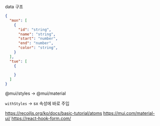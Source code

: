 data 구조

```json
{
  "mon": [
    {
      "id": "string",
      "name": "string",
      "start": "number",
      "end": "number",
      "color": "string",
    }
  ],
  "tue": [
    {
      
    }
  ]
}
```

@mui/styles -> @mui/material

<code>withStyles</code> -> sx 속성에 바로 주입

https://recoiljs.org/ko/docs/basic-tutorial/atoms
https://mui.com/material-ui/
https://react-hook-form.com/
